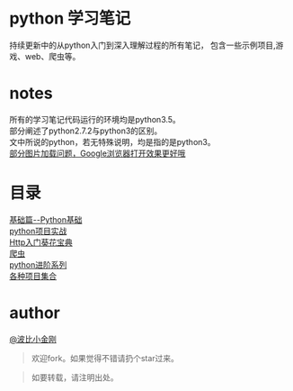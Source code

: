 # python 学习笔记

持续更新中的从python入门到深入理解过程的所有笔记，
包含一些示例项目,游戏、web、爬虫等。
<br/>
# notes

所有的学习笔记代码运行的环境均是python3.5。<br/>
部分阐述了python2.7.2与python3的区别。<br/>
文中所说的python，若无特殊说明，均是指的是python3。
<br/>
<a href="#">部分图片加载问题，Google浏览器打开效果更好哦</a>
# 目录

<a href="./python基础/README.mdown">基础篇--Python基础</a><br/>
<a href="./python实战项目/README.mdown">python项目实战</a><br/>
<a href="./Http/README.mdown">Http入门葵花宝典</a><br/>
<a href="./爬虫/README.md">爬虫</a><br/>
<a href="./python进阶系列/README.md">python进阶系列</a><br/>
<a href="./各种项目集合/README.md">各种项目集合</a><br/>


# author
<a href="https://github.com/cbbfcd">@波比小金刚</a>

>欢迎fork。如果觉得不错请扔个star过来。

> 如要转载，请注明出处。